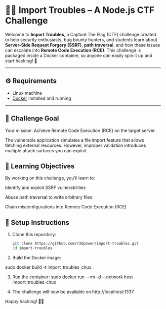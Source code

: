 # 🕵️‍♂️ Import Troubles – A Node.js CTF Challenge
Welcome to **Import Troubles**, a Capture The Flag (CTF) challenge created to help security enthusiasts, bug bounty hunters, and students learn about **Server-Side Request Forgery (SSRF)**, **path traversal**, and how these issues can escalate into **Remote Code Execution (RCE)**.
This challenge is packaged inside a Docker container, so anyone can easily spin it up and start hacking! 🚀

---

## ⚙️ Requirements

- Linux machine  
- [Docker](https://docs.docker.com/get-docker/) installed and running  

---

## 🎯 Challenge Goal
Your mission: Achieve Remote Code Execution (RCE) on the target server.

The vulnerable application simulates a file import feature that allows fetching external resources. However, improper validation introduces multiple attack surfaces you can exploit.

## 🧩 Learning Objectives

By working on this challenge, you’ll learn to:

Identify and exploit SSRF vulnerabilities

Abuse path traversal to write arbitrary files

Chain misconfigurations into Remote Code Execution (RCE)

## 🚀 Setup Instructions

1. Clone this repository:

   ```bash
   git clone https://github.com/r3dpower/import-troubles.git
   cd import-troubles

2. Build the Docker image:

sudo docker build -t import_troubles_chux .

3. Run the container:
sudo docker run --rm -d --network host import_troubles_chux

4. The challenge will now be available on http://localhost:1337


Happy hacking! 🐱‍💻
